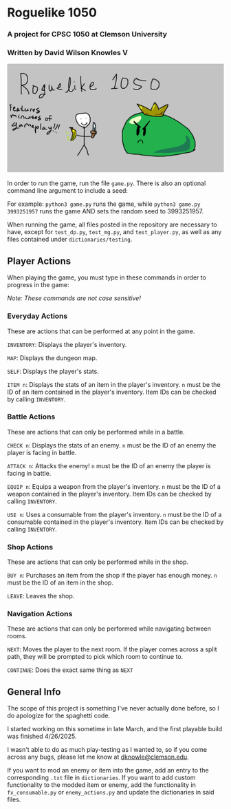 # Roguelike 1050
### A project for CPSC 1050 at Clemson University
### Written by David Wilson Knowles V

![github page icon](roguelike_1050_ghicon.png)

In order to run the game, run the file `game.py`. There is also an optional command line argument to include a seed:

For example:
`python3 game.py` runs the game, while `python3 game.py 3993251957` runs the game AND sets the random seed to 3993251957.

When running the game, all files posted in the repository are necessary to have, except for `test_dp.py`, `test_mg.py`, and `test_player.py`, as well as any files contained under `dictionaries/testing`. 

## Player Actions

When playing the game, you must type in these commands in order to progress in the game:

*Note: These commands are not case sensitive!*

### Everyday Actions

These are actions that can be performed at any point in the game.

`INVENTORY`: Displays the player's inventory.

`MAP`: Displays the dungeon map.

`SELF`: Displays the player's stats.

`ITEM n`: Displays the stats of an item in the player's inventory. `n` must be the ID of an item contained in the player's inventory. Item IDs can be checked by calling `INVENTORY`.

### Battle Actions

These are actions that can only be performed while in a battle.

`CHECK n`: Displays the stats of an enemy. `n` must be the ID of an enemy the player is facing in battle.

`ATTACK n`: Attacks the enemy! `n` must be the ID of an enemy the player is facing in battle.

`EQUIP n`: Equips a weapon from the player's inventory. `n` must be the ID of a weapon contained in the player's inventory. Item IDs can be checked by calling `INVENTORY`.

`USE n`: Uses a consumable from the player's inventory. `n` must be the ID of a consumable contained in the player's inventory. Item IDs can be checked by calling `INVENTORY`.

### Shop Actions

These are actions that can only be performed while in the shop.

`BUY n`: Purchases an item from the shop if the player has enough money. `n` must be the ID of an item in the shop.

`LEAVE`: Leaves the shop.

### Navigation Actions

These are actions that can only be performed while navigating between rooms.

`NEXT`: Moves the player to the next room. If the player comes across a split path, they will be prompted to pick which room to continue to.

`CONTINUE`: Does the exact same thing as `NEXT`

## General Info

The scope of this project is something I've never actually done before, so I do apologize for the spaghetti code. 

I started working on this sometime in late March, and the first playable build was finished 4/26/2025.

I wasn't able to do as much play-testing as I wanted to, so if you come across any bugs, please let me know at dknowle@clemson.edu. 

If you want to mod an enemy or item into the game, add an entry to the corresponding `.txt` file in `dictionaries`. If you want to add custom functionality to the modded item or enemy, add the functionality in `fx_consumable.py` or `enemy_actions.py` and update the dictionaries in said files. 
